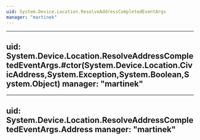 ```yaml
---
uid: System.Device.Location.ResolveAddressCompletedEventArgs
manager: "martinek"
---
```


---
uid: System.Device.Location.ResolveAddressCompletedEventArgs.#ctor(System.Device.Location.CivicAddress,System.Exception,System.Boolean,System.Object)
manager: "martinek"
---

---
uid: System.Device.Location.ResolveAddressCompletedEventArgs.Address
manager: "martinek"
---
